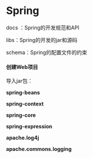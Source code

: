 # Spring

docs ：Spring的开发规范和API

libs：Spring的开发的jar和源码

schema：Spring的配置文件的约束

#### 创建Web项目

导入jar包：

**spring-beans**

 **spring-context**  

**spring-core** 

**spring-expression**

**apache.log4j**

**apache.commons.logging**

